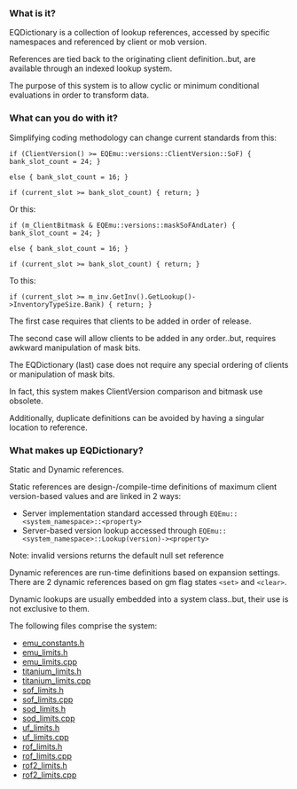 ### What is it?
EQDictionary is a collection of lookup references, accessed by specific namespaces and referenced by client or mob version.

References are tied back to the originating client definition..but, are available through an indexed lookup system.

The purpose of this system is to allow cyclic or minimum conditional evaluations in order to transform data.

### What can you do with it?
Simplifying coding methodology can change current standards from this:

`if (ClientVersion() >= EQEmu::versions::ClientVersion::SoF) { bank_slot_count = 24; }`

`else { bank_slot_count = 16; }`

`if (current_slot >= bank_slot_count) { return; }`

Or this:

`if (m_ClientBitmask & EQEmu::versions::maskSoFAndLater) { bank_slot_count = 24; }`

`else { bank_slot_count = 16; }`

`if (current_slot >= bank_slot_count) { return; }`

To this:

`if (current_slot >= m_inv.GetInv().GetLookup()->InventoryTypeSize.Bank) { return; }`

The first case requires that clients to be added in order of release.

The second case will allow clients to be added in any order..but, requires awkward manipulation of mask bits.

The EQDictionary (last) case does not require any special ordering of clients or manipulation of mask bits.

In fact, this system makes ClientVersion comparison and bitmask use obsolete.

Additionally, duplicate definitions can be avoided by having a singular location to reference.

### What makes up EQDictionary?
Static and Dynamic references.

Static references are design-/compile-time definitions of maximum client version-based values and are linked in 2 ways:
* Server implementation standard accessed through `EQEmu::<system_namespace>::<property>`
* Server-based version lookup accessed through `EQEmu::<system_namespace>::Lookup(version)-><property>`

Note: invalid versions returns the default null set reference

Dynamic references are run-time definitions based on expansion settings. There are 2 dynamic references based on gm flag states `<set>` and `<clear>`.

Dynamic lookups are usually embedded into a system class..but, their use is not exclusive to them.

The following files comprise the system:
* [emu_constants.h](https://github.com/EQEmu/Server/blob/master/common/emu_constants.h)
* [emu_limits.h](https://github.com/EQEmu/Server/blob/master/common/emu_limits.h)
* [emu_limits.cpp](https://github.com/EQEmu/Server/blob/master/common/emu_limits.cpp)
* [titanium_limits.h](https://github.com/EQEmu/Server/blob/master/common/patches/titanium_limits.h)
* [titanium_limits.cpp](https://github.com/EQEmu/Server/blob/master/common/patches/titanium_limits.cpp)
* [sof_limits.h](https://github.com/EQEmu/Server/blob/master/common/patches/sof_limits.h)
* [sof_limits.cpp](https://github.com/EQEmu/Server/blob/master/common/patches/sof_limits.cpp)
* [sod_limits.h](https://github.com/EQEmu/Server/blob/master/common/patches/sod_limits.h)
* [sod_limits.cpp](https://github.com/EQEmu/Server/blob/master/common/patches/sod_limits.cpp)
* [uf_limits.h](https://github.com/EQEmu/Server/blob/master/common/patches/uf_limits.h)
* [uf_limits.cpp](https://github.com/EQEmu/Server/blob/master/common/patches/uf_limits.cpp)
* [rof_limits.h](https://github.com/EQEmu/Server/blob/master/common/patches/rof_limits.h)
* [rof_limits.cpp](https://github.com/EQEmu/Server/blob/master/common/patches/rof_limits.cpp)
* [rof2_limits.h](https://github.com/EQEmu/Server/blob/master/common/patches/rof2_limits.h)
* [rof2_limits.cpp](https://github.com/EQEmu/Server/blob/master/common/patches/rof2_limits.cpp)
